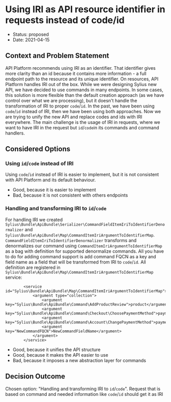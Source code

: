 # Using IRI as API resource identifier in requests instead of code/id

* Status: proposed
* Date: 2021-04-15

## Context and Problem Statement

API Platform recommends using IRI as an identifier. That identifier gives more clarity than an id because it contains more information - a full endpoint path to the resource and its unique identifier. On resources, API Platform handles IRI out of the box.
While we were designing Sylius new API, we have decided to use commands in many endpoints.
In some cases, this solution is more flexible than the default creation approach (as we have control over what we are processing), but it doesn't handle the transformation of IRI to proper `code`/`id`.
In the past, we have been using `code`/`id` instead of IRI, then we have been using both approaches.
Now we are trying to unify the new API and replace codes and ids with IRI everywhere.
The main challenge is the usage of IRI in requests, where we want to have IRI in the request but `id`/`code`in its commands and command handlers.

## Considered Options

### Using `id`/`code` instead of IRI

Using `code`/`id` instead of IRI is easier to implement, but it is not consistent with API Platform and its default behaviour.

* Good, because it is easier to implement
* Bad, because it is not consistent with others endpoints

### Handling and transforming IRI to `id`/`code`

For handling IRI we created `Sylius\Bundle\ApiBundle\Serializer\CommandFieldItemIriToIdentifierDenormalizer` and
`Sylius\Bundle\ApiBundle\Map\CommandItemIriArgumentToIdentifierMap`. `CommandFieldItemIriToIdentifierDenormalizer`
transforms and denormalizes our command using `CommandItemIriArgumentToIdentifierMap` as a bag with definition for
supported denormalize commands. All you have to do for adding command support is add command FQCN as a key
and field name as a field that will be transformed from IRI to `code`/`id`. All definition are registered in
`Sylius\Bundle\ApiBundle\Map\CommandItemIriArgumentToIdentifierMap` service:

````
        <service id="Sylius\Bundle\ApiBundle\Map\CommandItemIriArgumentToIdentifierMap">
            <argument type="collection">
                <argument key="Sylius\Bundle\ApiBundle\Command\AddProductReview">product</argument>
                <argument key="Sylius\Bundle\ApiBundle\Command\Checkout\ChoosePaymentMethod">paymentMethod</argument>
                <argument key="Sylius\Bundle\ApiBundle\Command\Account\ChangePaymentMethod">paymentMethod</argument>
                <argument key="NewCommandFQCN">NewCommandFieldName</argument>
            </argument>
        </service>
````

* Good, because it unifies the API structure
* Good, because it makes the API easier to use
* Bad, because it imposes a new abstraction layer for commands

## Decision Outcome

Chosen option: "Handling and transforming IRI to `id`/`code`". Request that is based on command and needed information like `code`/`id` should get it as IRI
